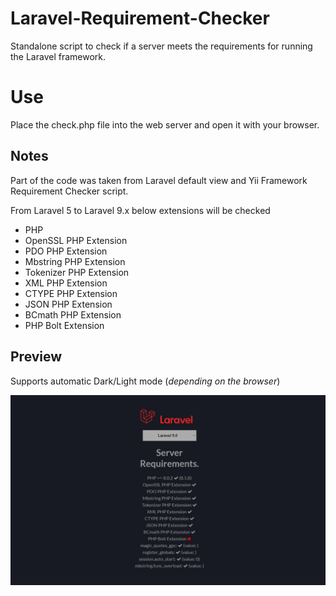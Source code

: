 # Laravel-Requirement-Checker

Standalone script to check if a server meets the requirements for running the Laravel framework.

# Use

Place the check.php file into the web server and open it with your browser.

## Notes

Part of the code was taken from Laravel default view and Yii Framework Requirement Checker script.

From Laravel 5 to Laravel 9.x below extensions will be checked

- PHP
- OpenSSL PHP Extension
- PDO PHP Extension
- Mbstring PHP Extension
- Tokenizer PHP Extension
- XML PHP Extension
- CTYPE PHP Extension
- JSON PHP Extension
- BCmath PHP Extension
- PHP Bolt Extension


## Preview

Supports automatic Dark/Light mode (*depending on the browser*)

![preview.png](./preview.png)